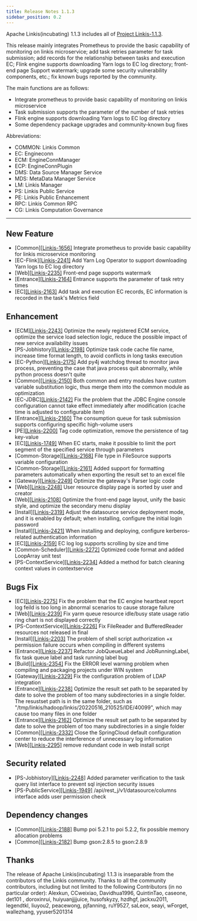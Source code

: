 ```yaml
---
title: Release Notes 1.1.3
sidebar_position: 0.2
---
```


Apache Linkis(incubating) 1.1.3 includes all of [Project Linkis-1.1.3](https://github.com/apache/incubator-linkis/projects/19).


This release mainly integrates Prometheus to provide the basic capability of monitoring on linkis microservice; add task retries parameter for task submission; add records for the relationship between tasks and execution EC; Flink engine supports downloading Yarn logs to EC log directory; front-end page Support watermark; upgrade some security vulnerability components, etc.; fix known bugs reported by the community.

The main functions are as follows:
* Integrate prometheus to provide basic capability of monitoring on linkis microservice
* Task submission supports the parameter of the number of task retries
* Flink engine supports downloading Yarn logs to EC log directory
* Some dependency package upgrades and community-known bug fixes

Abbreviations:
- COMMON: Linkis Common
- EC: Engineconn
- ECM: EngineConnManager
- ECP: EngineConnPlugin
- DMS: Data Source Manager Service
- MDS: MetaData Manager Service
- LM: Linkis Manager
- PS: Linkis Public Service
- PE: Linkis Public Enhancement
- RPC: Linkis Common RPC
- CG: Linkis Computation Governance
---
## New Feature
* \[Common][[Linkis-1656]](https://github.com/apache/incubator-linkis/issues/1656) Integrate prometheus to provide basic capability for linkis microservice monitoring
* \[EC-Flink][[Linkis-2241]](https://github.com/apache/incubator-linkis/pull/2241) Add Yarn Log Operator to support downloading Yarn logs to EC log directory
* \[Web][[Linkis-2235]](https://github.com/apache/incubator-linkis/issues/2108) Front-end page supports watermark
* \[Entrance][[Linkis-2164]](https://github.com/apache/incubator-linkis/pull/2164) Entrance supports the parameter of task retry times
* \[EC][[Linkis-2163]](https://github.com/apache/incubator-linkis/pull/2163) Add task and execution EC records, EC information is recorded in the task's Metrics field

## Enhancement
* \[ECM][[Linkis-2243]](https://github.com/apache/incubator-linkis/pull/2243) Optimize the newly registered ECM service, optimize the service load selection logic, reduce the possible impact of new service availability issues
* \[PS-Jobhistory][[Linkis-2198]](https://github.com/apache/incubator-linkis/pull/2198) Optimize task code cache file name, increase time format length, to avoid conflicts in long tasks execution
* \[EC-Python][[Linkis-2175]](https://github.com/apache/incubator-linkis/pull/2175) Add py4j watchdog thread to monitor java process, preventing the case that java process quit abnormally, while python process doesn't quite
* \[Common][[Linkis-2150]](https://github.com/apache/incubator-linkis/pull/2150) Both common and entry modules have custom variable substitution logic, thus merge them into the common module as optimization
* \[EC-JDBC][[Linkis-2142]](https://github.com/apache/incubator-linkis/pull/2142) Fix the problem that the JDBC Engine console configuration cannot take effect immediately after modification (cache time is adjusted to configurable item)
* \[Entrance][[Linkis-2160]](https://github.com/apache/incubator-linkis/pull/2160) The consumption queue for task submission supports configuring specific high-volume users
* \[PE][[Linkis-2200]](https://github.com/apache/incubator-linkis/pull/2200) Tag code optimization, remove the persistence of tag key-value
* \[EC][[Linkis-1749]](https://github.com/apache/incubator-linkis/issues/1749) When EC starts, make it possible to limit the port segment of the specified service through parameters
* \[Common-Storage][[Linkis-2168]](https://github.com/apache/incubator-linkis/pull/2168) File type in FileSource supports variable configuration
* \[Common-Storage][[Linkis-2161]](https://github.com/apache/incubator-linkis/pull/2161) Added support for formatting parameters automatically when exporting the result set to an excel file
* \[Gateway][[Linkis-2249]](https://github.com/apache/incubator-linkis/pull/2249) Optimize the gateway's Parser logic code
* \[Web][[Linkis-2248]](https://github.com/apache/incubator-linkis/pull/2248) User resource display page is sorted by user and creator
* \[Web][[Linkis-2108]](https://github.com/apache/incubator-linkis/issues/2108) Optimize the front-end page layout, unify the basic style, and optimize the secondary menu display
* \[Install][[Linkis-2319]](https://github.com/apache/incubator-linkis/pull/2319) Adjust the datasource service deployment mode, and it is enabled by default; when installing, configure the initial login password
* \[Install][[Linkis-2421]](https://github.com/apache/incubator-linkis/pull/2421) When installing and deploying, configure kerberos-related authentication information
* \[EC][[Linkis-2159]](https://github.com/apache/incubator-linkis/pull/2159) EC log log supports scrolling by size and time
* \[Common-Scheduler][[Linkis-2272]](https://github.com/apache/incubator-linkis/pull/2272) Optimized code format and added LoopArray unit test
* \[PS-ContextService][[Linkis-2234]](https://github.com/apache/incubator-linkis/pull/2234) Added a method for batch cleaning context values ​​in contextservice

## Bugs Fix
* \[EC][[Linkis-2275]](https://github.com/apache/incubator-linkis/pull/2275) Fix the problem that the EC engine heartbeat report log feild is too long in abnormal scenarios to cause storage failure
* \[Web][[Linkis-2239]](https://github.com/apache/incubator-linkis/pull/2239) Fix yarm queue resource idle/busy state usage ratio ring chart is not displayed correctly
* \[PS-ContextService][[Linkis-2226]](https://github.com/apache/incubator-linkis/pull/2226) Fix FileReader and BufferedReader resources not released in final
* \[Install][[Linkis-2203]](https://github.com/apache/incubator-linkis/pull/2203) The problem of shell script authorization +x permission failure occurs when compiling in different systems
* \[Entrance][[Linkis-2237]](https://github.com/apache/incubator-linkis/pull/2237) Refactor JobQueueLabel and JobRunningLabel, fix task queue label and task running label bug
* \[Build][[Linkis-2354]](https://github.com/apache/incubator-linkis/pull/2354) Fix the ERROR level warning problem when compiling and packaging projects under WIN system
* \[Gateway][[Linkis-2329]](https://github.com/apache/incubator-linkis/pull/2329) Fix the configuration problem of LDAP integration
* \[Entrance][[Linkis-2238]](https://github.com/apache/incubator-linkis/pull/2238) Optimize the result set path to be separated by date to solve the problem of too many subdirectories in a single folder. The resustset path is in the same folder, such as "/tmp/linkis/hadoop/linkis/20220516_210525/IDE/40099", which may cause too many files in one folder
* \[Entrance][[Linkis-2162]](https://github.com/apache/incubator-linkis/pull/2162) Optimize the result set path to be separated by date to solve the problem of too many subdirectories in a single folder
* \[Common][[Linkis-2332]](https://github.com/apache/incubator-linkis/pull/2332) Close the SpringCloud default configuration center to reduce the interference of unnecessary log information
* \[Web][[Linkis-2295]](https://github.com/apache/incubator-linkis/pull/2295) remove redundant code in web install script

## Security related
* \[PS-Jobhistory][[Linkis-2248]](https://github.com/apache/incubator-linkis/pull/2248) Added parameter verification to the task query list interface to prevent sql injection security issues
* \[PS-PublicService][[Linkis-1949]](https://github.com/apache/incubator-linkis/pull/2235) /api/rest_j/v1/datasource/columns interface adds user permission check

## Dependency changes
* \[Common][[Linkis-2188]](https://github.com/apache/incubator-linkis/pull/2188) Bump poi 5.2.1 to poi 5.2.2, fix possible memory allocation problems
* \[Common][[Linkis-2182]](https://github.com/apache/incubator-linkis/pull/2182) Bump gson:2.8.5 to gson:2.8.9

## Thanks
The release of Apache Linkis(incubating) 1.1.3 is inseparable from the contributors of the Linkis community. Thanks to all the community contributors, including but not limited to the following Contributors (in no particular order): Alexkun, CCweixiao, Davidhua1996, QuintinTao, caseone, det101 , doroxinrui, huiyuanjjjjuice, husofskyzy, hzdhgf, jackxu2011, legendtkl, liuyou2, peacewong, pjfanning, ruY9527, saLeox, seayi, wForget, wallezhang, yyuser5201314